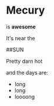 # Mecury 
is **awesome**

It's near the 

##SUN

Pretty darn hot

and the days are:

- long
- long
- loooong
